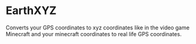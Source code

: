 # EarthXYZ
Converts your GPS coordinates to xyz coordinates like in the video game Minecraft and your minecraft coordinates to real life GPS coordinates.
